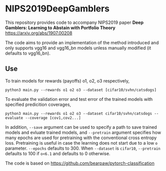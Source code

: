 # NIPS2019DeepGamblers
This repository provides code to accompany NIPS2019 paper __Deep Gamblers: Learning to Abstain with Portfolio Theory__ https://arxiv.org/abs/1907.00208  

The code aims to provide an implementation of the method introduced and only supports vgg16 and vgg16_bn models unless manually modified (it defaults to vgg16_bn). 
   
## Use
To train models for rewards (payoffs) o1, o2, o3 respectively,     
  
```python3 main.py --rewards o1 o2 o3 --dataset [cifar10/svhn/catsdogs]```   
   
To evaluate the validation error and test error of the trained models with specified predicition coverages,  
  
```python3 main.py --rewards o1 o2 o3 --dataset cifar10/svhn/catsdogs --evaluate --coverage [cov1,cov2...]```   

In addition, `--save` argument can be used to specify a path to save trained models and evluate trained models, and `--pretrain` argument specifies how many epochs are used for pretraining with the conventional cross entropy loss. Pretraining is useful in case the learning does not start due to a low `o` parameter. `--epochs` defaults to 300. When `--dataset` is `cifar10`, `--pretrain` defaults to 100 if `o<6.1` and defaults to 0 otherwise.
   
   
The code is based on https://github.com/bearpaw/pytorch-classification
